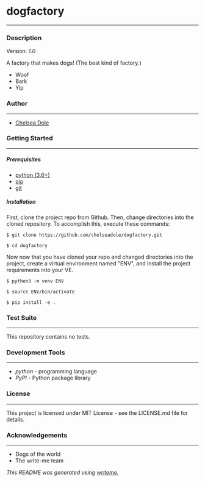 # dogfactory
---
### Description
Version: *1.0*

A factory that makes dogs! (The best kind of factory.)
* Woof
* Bark
* Yip

### Author
---
* [Chelsea Dole](https://github.com/chelseadole)

### Getting Started
---
##### *Prerequisites*
* [python (3.6+)](https://www.python.org/downloads/)
* [pip](https://pip.pypa.io/en/stable/)
* [git](https://git-scm.com/)

##### *Installation*
First, clone the project repo from Github. Then, change directories into the cloned repository. To accomplish this, execute these commands:

`$ git clone https://github.com/chelseadole/dogfactory.git`

`$ cd dogfactory`

Now now that you have cloned your repo and changed directories into the project, create a virtual environment named "ENV", and install the project requirements into your VE.

`$ python3 -m venv ENV`

`$ source ENV/bin/activate`

`$ pip install -e .`
### Test Suite
---
This repository contains no tests.
### Development Tools
---
* *python* - programming language
* *PyPI* - Python package library

### License
---
This project is licensed under MIT License - see the LICENSE.md file for details.

### Acknowledgements
---
* Dogs of the world
* The write-me team

*This README was generated using [writeme.](https://github.com/chelseadole/write-me)*
